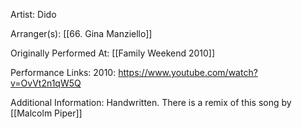 Artist: Dido

  

Arranger(s): [[66. Gina Manziello]]

  

Originally Performed At: [[Family Weekend 2010]]

  

Performance Links:
2010: https://www.youtube.com/watch?v=OvVt2n1qW5Q

  

Additional Information: Handwritten. There is a remix of this song by [[Malcolm Piper]]